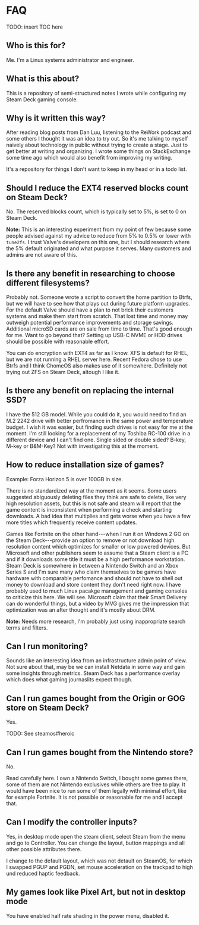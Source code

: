 # FAQ

TODO: insert TOC here


## Who is this for?

Me. I'm a Linux systems administrator and engineer.


## What is this about?

This is a repository of semi-structured notes I wrote while configuring my Steam
Deck gaming console.


## Why is it written this way?

After reading blog posts from Dan Luu, listening to the ReWork podcast and some
others I thought it was an idea to try out. So it's me talking to myself
naively about technology in public without trying to create a stage. Just to
get better at writing and organizing. I wrote some things on StackExchange some
time ago which would also benefit from improving my writing.

It's a repository for things I don't want to keep in my head or in a todo list.


## Should I reduce the EXT4 reserved blocks count on Steam Deck?

No. The reserved blocks count, which is typically set to 5%, is set to 0 on
Steam Deck.

**Note:** This is an interesting experiment from my point of few because some
people advised against my advice to reduce from 5% to 0.5% or lower with
`tune2fs`. I trust Valve's developers on this one, but I should research where
the 5% default originated and what purpose it serves. Many customers and admins
are not aware of this.


## Is there any benefit in researching to choose different filesystems?

Probably not. Someone wrote a script to convert the home partition to Btrfs, but
we will have to see how that plays out during future platform upgrades. For the
default Valve should have a plan to not brick their customers systems and make
them start from scratch. That lost time and money may outweigh potential
performance improvements and storage savings. Additional microSD cards are on
sale from time to time. That's good enough for me. Want to go beyond that?
Setting up USB-C NVME or HDD drives should be possible with reasonable effort.

You can do encryption with EXT4 as far as I know. XFS is default for RHEL, but
we are not running a RHEL server here. Recent Fedora chose to use Btrfs and I
think ChomeOS also makes use of it somewhere. Definitely not trying out ZFS on
Steam Deck, altough I like it.


## Is there any benefit on replacing the internal SSD?

I have the 512 GB model. While you could do it, you would need to find an M.2
2242 drive with better perfromance in the same power and temperature budget. I
wish it was easier, but finding such drives is not easy for me at the moment.
I'm still looking for a replacement of my Toshiba RC-100 drive in a different
device and I can't find one. Single sided or double sided? B-key, M-key or
B&M-Key? Not with investigating this at the moment.


## How to reduce installation size of games?

Example: Forza Horizon 5 is over 100GB in size.

There is no standardized way at the moment as it seems. Some users suggested
abiguously deleting files they think are safe to delete, like very high
resolution assets, but this is not safe and steam will report that the game
content is inconsistent when performing a check and starting downloads. A bad
idea that multiplies and gets worse when you have a few more titles which
frequently receive content updates.

Games like Fortnite on the other hand---when I run it on Windows 2 GO on the
Steam Deck---provide an option to remove or not download high resolution content
which optimizes for smaller or low powered devices. But Microsoft and other
publishers seem to assume that a Steam client is a PC and if it downloads some
title it must be a high performance workstation. Steam Deck is somewhere in
between a Nintendo Switch and an Xbox Series S and I'm sure many who claim
themselves to be gamers have hardware with comparable perfomance and should not
have to shell out money to download and store content they don't need right now.
I have probably used to much Linux pacakge management and gaming consoles to
criticize this here. We will see. Microsoft claim that their Smart Delivery can
do wonderful things, but a video by MVG gives me the impression that
optimization was an after thought and it's mostly about DRM.

**Note:** Needs more research, I'm probably just using inappropriate search
terms and filters.


## Can I run monitoring?

Sounds like an interesting idea from an infrastructure admin point of view. Not
sure about that, may be we can install Netdata in some way and gain some
insights through metrics. Steam Deck has a performance overlay which does what
gaming journaslits expect though.


## Can I run games bought from the Origin or GOG store on Steam Deck?

Yes.

TODO: See steamos#heroic


## Can I run games bought from the Nintendo store?

No.

Read carefully here. I own a Nintendo Switch, I bought some games there, some of
them are not Nintendo exclusives while others are free to play. It would have
been nice to run some of them legally with minimal effort, like for example
Fortnite. It is not possible or reasonable for me and I accept that.


## Can I modify the controller inputs?

Yes, in desktop mode open the steam client, select Steam from the menu and go to
Controller. You can change the layout, button mappings and all other possible
attributes there.

I change to the default layout, which was not detault on SteamOS, for which I
swapped PGUP and PGDN, set mouse acceleration on the trackpad to high und
reduced haptic feedback.


## My games look like Pixel Art, but not in desktop mode

You have enabled half rate shading in the power menu, disabled it.
